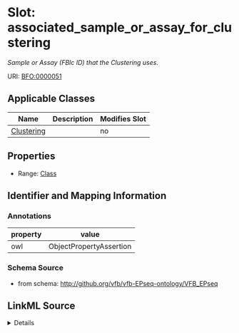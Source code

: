 

# Slot: associated_sample_or_assay_for_clustering


_Sample or Assay (FBlc ID) that the Clustering uses._



URI: [BFO:0000051](http://purl.obolibrary.org/obo/BFO_0000051)



<!-- no inheritance hierarchy -->





## Applicable Classes

| Name | Description | Modifies Slot |
| --- | --- | --- |
| [Clustering](Clustering.md) |  |  no  |







## Properties

* Range: [Class](Class.md)





## Identifier and Mapping Information





### Annotations

| property | value |
| --- | --- |
| owl | ObjectPropertyAssertion |



### Schema Source


* from schema: http://github.org/vfb/vfb-EPseq-ontology/VFB_EPseq




## LinkML Source

<details>
```yaml
name: associated_sample_or_assay_for_clustering
annotations:
  owl:
    tag: owl
    value: ObjectPropertyAssertion
description: Sample or Assay (FBlc ID) that the Clustering uses.
from_schema: http://github.org/vfb/vfb-EPseq-ontology/VFB_EPseq
rank: 1000
slot_uri: BFO:0000051
alias: associated_sample_or_assay_for_clustering
owner: Clustering
domain_of:
- Clustering
range: Class

```
</details>